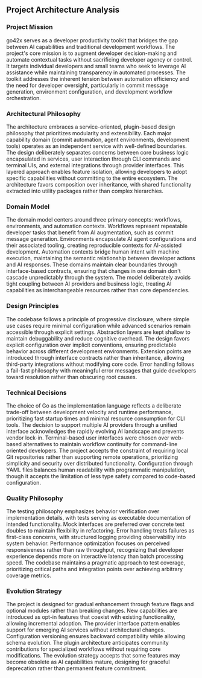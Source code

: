 ## Project Architecture Analysis

### Project Mission

go42x serves as a developer productivity toolkit that bridges the gap between AI capabilities and traditional development workflows. The project's core mission is to augment developer decision-making and automate contextual tasks without sacrificing developer agency or control. It targets individual developers and small teams who seek to leverage AI assistance while maintaining transparency in automated processes. The toolkit addresses the inherent tension between automation efficiency and the need for developer oversight, particularly in commit message generation, environment configuration, and development workflow orchestration.

### Architectural Philosophy

The architecture embraces a service-oriented, plugin-based design philosophy that prioritizes modularity and extensibility. Each major capability domain (commit automation, agent environments, development tools) operates as an independent service with well-defined boundaries. The design deliberately separates concerns between core business logic encapsulated in services, user interaction through CLI commands and terminal UIs, and external integrations through provider interfaces. This layered approach enables feature isolation, allowing developers to adopt specific capabilities without committing to the entire ecosystem. The architecture favors composition over inheritance, with shared functionality extracted into utility packages rather than complex hierarchies.

### Domain Model

The domain model centers around three primary concepts: workflows, environments, and automation contexts. Workflows represent repeatable developer tasks that benefit from AI augmentation, such as commit message generation. Environments encapsulate AI agent configurations and their associated tooling, creating reproducible contexts for AI-assisted development. Automation contexts bridge human intent with machine execution, maintaining the semantic relationship between developer actions and AI responses. These domains maintain clear boundaries through interface-based contracts, ensuring that changes in one domain don't cascade unpredictably through the system. The model deliberately avoids tight coupling between AI providers and business logic, treating AI capabilities as interchangeable resources rather than core dependencies.

### Design Principles

The codebase follows a principle of progressive disclosure, where simple use cases require minimal configuration while advanced scenarios remain accessible through explicit settings. Abstraction layers are kept shallow to maintain debuggability and reduce cognitive overhead. The design favors explicit configuration over implicit conventions, ensuring predictable behavior across different development environments. Extension points are introduced through interface contracts rather than inheritance, allowing third-party integrations without modifying core code. Error handling follows a fail-fast philosophy with meaningful error messages that guide developers toward resolution rather than obscuring root causes.

### Technical Decisions

The choice of Go as the implementation language reflects a deliberate trade-off between development velocity and runtime performance, prioritizing fast startup times and minimal resource consumption for CLI tools. The decision to support multiple AI providers through a unified interface acknowledges the rapidly evolving AI landscape and prevents vendor lock-in. Terminal-based user interfaces were chosen over web-based alternatives to maintain workflow continuity for command-line oriented developers. The project accepts the constraint of requiring local Git repositories rather than supporting remote operations, prioritizing simplicity and security over distributed functionality. Configuration through YAML files balances human readability with programmatic manipulation, though it accepts the limitation of less type safety compared to code-based configuration.

### Quality Philosophy

The testing philosophy emphasizes behavior verification over implementation details, with tests serving as executable documentation of intended functionality. Mock interfaces are preferred over concrete test doubles to maintain flexibility in refactoring. Error handling treats failures as first-class concerns, with structured logging providing observability into system behavior. Performance optimization focuses on perceived responsiveness rather than raw throughput, recognizing that developer experience depends more on interactive latency than batch processing speed. The codebase maintains a pragmatic approach to test coverage, prioritizing critical paths and integration points over achieving arbitrary coverage metrics.

### Evolution Strategy

The project is designed for gradual enhancement through feature flags and optional modules rather than breaking changes. New capabilities are introduced as opt-in features that coexist with existing functionality, allowing incremental adoption. The provider interface pattern enables support for emerging AI services without architectural changes. Configuration versioning ensures backward compatibility while allowing schema evolution. The plugin architecture anticipates community contributions for specialized workflows without requiring core modifications. The evolution strategy accepts that some features may become obsolete as AI capabilities mature, designing for graceful deprecation rather than permanent feature commitment.
